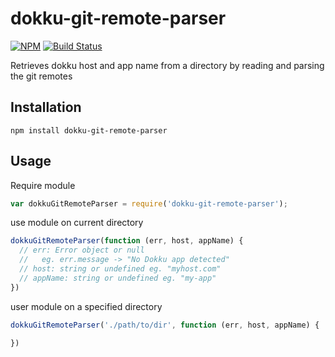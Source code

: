 dokku-git-remote-parser
=======================

[![NPM](https://nodei.co/npm/dokku-git-remote-parser.png?compact=true)](https://npmjs.org/package/dokku-git-remote-parser)
[![Build Status](https://travis-ci.org/digitalsadhu/dokku-git-remote-parser.svg?branch=master)](https://travis-ci.org/digitalsadhu/dokku-git-remote-parser)

Retrieves dokku host and app name from a directory by reading and parsing
the git remotes

## Installation

```
npm install dokku-git-remote-parser
```

## Usage

Require module
```js
var dokkuGitRemoteParser = require('dokku-git-remote-parser');
```

use module on current directory
```js
dokkuGitRemoteParser(function (err, host, appName) {
  // err: Error object or null
  //   eg. err.message -> "No Dokku app detected"
  // host: string or undefined eg. "myhost.com"
  // appName: string or undefined eg. "my-app"
})
```

user module on a specified directory
```js
dokkuGitRemoteParser('./path/to/dir', function (err, host, appName) {

})
```
